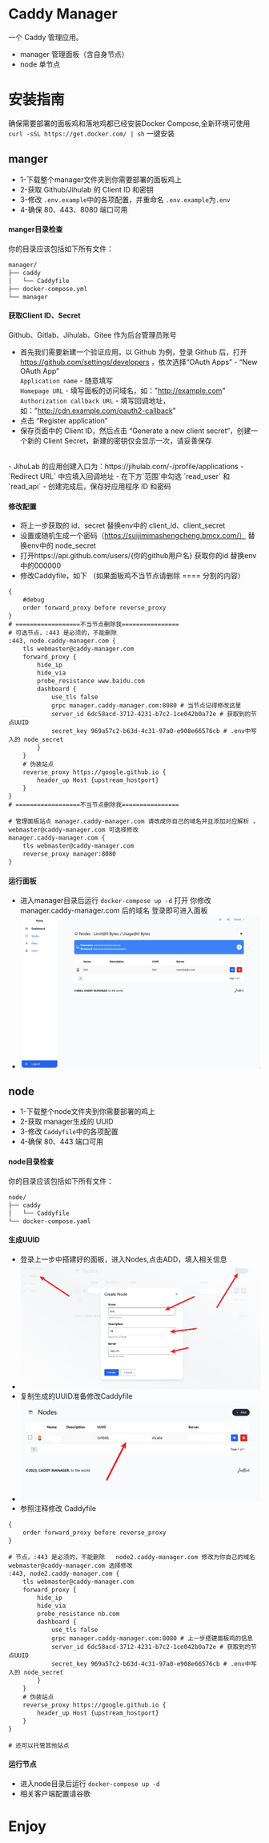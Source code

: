 # Caddy Manager

一个 Caddy 管理应用。

- manager 管理面板（含自身节点）
- node 单节点
# 安装指南

确保需要部署的面板鸡和落地鸡都已经安装Docker Compose,全新环境可使用 ```curl -sSL https://get.docker.com/ | sh``` 一键安装

## manger

- 1-下载整个manager文件夹到你需要部署的面板鸡上
- 2-获取 Github/Jihulab 的 Client ID 和密钥
- 3-修改 ```.env.example```中的各项配置，并重命名 ```.env.example```为```.env```
- 4-确保 80、443、8080 端口可用 
#### manger目录检查
你的目录应该包括如下所有文件：
```
manager/
├── caddy
│   └── Caddyfile
├── docker-compose.yml
└── manager

```

#### 获取Client ID、Secret

Github、Gitlab、Jihulab、Gitee 作为后台管理员账号  
- 首先我们需要新建一个验证应用，以 Github 为例，登录 Github 后，打开 https://github.com/settings/developers ，依次选择“OAuth Apps” - “New OAuth App”    
`Application name` - 随意填写  
`Homepage URL` - 填写面板的访问域名，如："http://example.com"  
`Authorization callback URL` - 填写回调地址，如："http://cdn.example.com/oauth2-callback"  
- 点击 “Register application” 
- 保存页面中的 Client ID，然后点击 “Generate a new client secret“，创建一个新的 Client Secret，新建的密钥仅会显示一次，请妥善保存
<br/>
- JihuLab 的应用创建入口为：https://jihulab.com/-/profile/applications  
- `Redirect URL` 中应填入回调地址  
- 在下方`范围`中勾选 `read_user` 和 `read_api` 
- 创建完成后，保存好应用程序 ID 和密码

#### 修改配置
- 将上一步获取的 id、secret 替换env中的 client_id、client_secret
- 设置或随机生成一个密码（https://suijimimashengcheng.bmcx.com/） 替换env中的 node_secret
- 打开https://api.github.com/users/{你的github用户名} 获取你的id 替换env中的000000
- 修改Caddyfile，如下 （如果面板鸡不当节点请删除 ==== 分割的内容）
```
{
    #debug
    order forward_proxy before reverse_proxy
}
# ==================不当节点删除我================
# 可选节点，:443 是必须的，不能删除
:443, node.caddy-manager.com {
    tls webmaster@caddy-manager.com
    forward_proxy {
        hide_ip
        hide_via
        probe_resistance www.baidu.com
        dashboard {
            use_tls false
            grpc manager.caddy-manager.com:8080 # 当节点记得修改这里
            server_id 6dc58acd-3712-4231-b7c2-1ce042b0a72e # 获取到的节点UUID
            secret_key 969a57c2-b63d-4c31-97a0-e908e66576cb # .env中写入的 node_secret
        }
    }
    # 伪装站点
    reverse_proxy https://google.github.io {
        header_up Host {upstream_hostport}
    }
}
# ==================不当节点删除我================

# 管理面板站点 manager.caddy-manager.com 请改成你自己的域名并且添加对应解析 ，webmaster@caddy-manager.com 可选择修改
manager.caddy-manager.com {
    tls webmaster@caddy-manager.com
    reverse_proxy manager:8080
}

``` 
#### 运行面板
- 进入manager目录后运行 ```docker-compose up -d``` 打开  你修改 manager.caddy-manager.com 后的域名 登录即可进入面板
- ![DEMO](images/manager.png)

## node

- 1-下载整个node文件夹到你需要部署的鸡上
- 2-获取 manager生成的 UUID
- 3-修改 ```Caddyfile```中的各项配置
- 4-确保 80、443 端口可用 

#### node目录检查
你的目录应该包括如下所有文件：
```
node/
├── caddy
│   └── Caddyfile
└── docker-compose.yaml

```
#### 生成UUID
- 登录上一步中搭建好的面板，进入Nodes,点击ADD，填入相关信息
- ![INFO](images/info.png)
- 复制生成的UUID准备修改Caddyfile
- ![UUID](images/uuid.png)
- 参照注释修改 Caddyfile
```
{
    order forward_proxy before reverse_proxy
}

# 节点，:443 是必须的，不能删除   node2.caddy-manager.com 修改为你自己的域名 webmaster@caddy-manager.com 选择修改
:443, node2.caddy-manager.com {
    tls webmaster@caddy-manager.com
    forward_proxy {
        hide_ip
        hide_via
        probe_resistance nb.com
        dashboard {
            use_tls false
            grpc manager.caddy-manager.com:8080 # 上一步搭建面板鸡的信息
            server_id 6dc58acd-3712-4231-b7c2-1ce042b0a72e # 获取到的节点UUID
            secret_key 969a57c2-b63d-4c31-97a0-e908e66576cb # .env中写入的 node_secret
        }
    }
    # 伪装站点
    reverse_proxy https://google.github.io {
        header_up Host {upstream_hostport}
    }
}

# 还可以托管其他站点

```
#### 运行节点
- 进入node目录后运行 ```docker-compose up -d``` 
- 相关客户端配置请谷歌

# Enjoy
